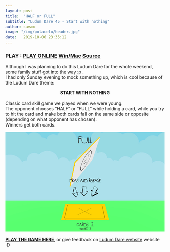 ```yaml
---
layout: post
title:  "HALF or FULL"
subtitle: "Ludum Dare 45 - Start with nothing"
author: savam
image: "/img/polacelo/header.jpg"
date:   2019-10-06 23:35:12
---
```


### PLAY : [PLAY ONLINE](https://sava.ninja/polacelo-0.1/) [Win/Mac](https://gamejolt.com/dashboard/games/443252/packages/452135) [Source](https://github.com/SavaMinic/polacelo)

Although I was planning to do this Ludum Dare for the whole weekend, some family stuff got into the way :p .<br />
I had only Sunday evening to mock something up, which is cool because of the Ludum Dare theme:

**<center>START WITH NOTHING</center>**
<br />
Classic card skill game we played when we were young. <br />
The opponent chooses “HALF” or “FULL” while holding a card, while you try to hit the card and make both cards fall on the same side or opposite (depending on what opponent has chosen). <br />
Winners get both cards. <br />

<div>
<img class="def_image" src="/img/polacelo/shot1.jpg" />
</div>

**[PLAY THE GAME HERE](https://sava.ninja/polacelo-0.1/)**, or give feedback on [Ludum Dare website](https://ldjam.com/events/ludum-dare/45/half-or-full) website :D
